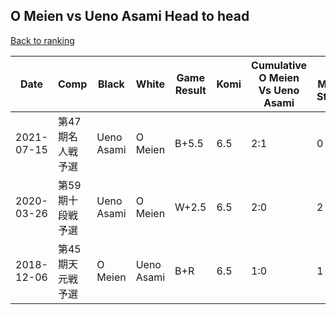 ## O Meien vs Ueno Asami Head to head

[Back to ranking](../../index.md)




| **Date** | **Comp** | **Black** | **White** | **Game Result** | **Komi** | **Cumulative O Meien Vs Ueno Asami** | **O Meien Streak** | **Ueno Asami Streak** | 
| --- | --- | --- | --- | --- | --- | --- | --- | --- |
| 2021-07-15 | 第47期名人戦予選 | Ueno Asami | O Meien | B+5.5 | 6.5 | 2:1 | 0 | 1 | 
| 2020-03-26 | 第59期十段戦予選 | Ueno Asami | O Meien | W+2.5 | 6.5 | 2:0 | 2 | 0 | 
| 2018-12-06 | 第45期天元戦予選 | O Meien | Ueno Asami | B+R | 6.5 | 1:0 | 1 | 0 |





